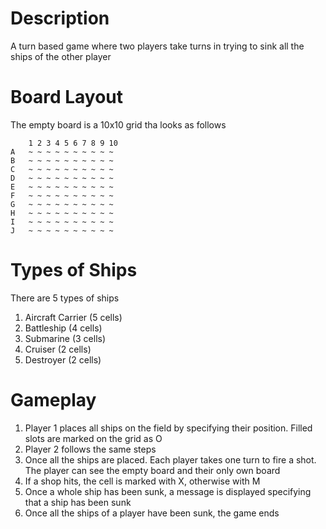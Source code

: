 # Description
A turn based game where two players take turns in trying to sink all the ships of the other player

# Board Layout
The empty board is a 10x10 grid tha looks as follows
```
    1 2 3 4 5 6 7 8 9 10
A   ~ ~ ~ ~ ~ ~ ~ ~ ~ ~ 
B   ~ ~ ~ ~ ~ ~ ~ ~ ~ ~
C   ~ ~ ~ ~ ~ ~ ~ ~ ~ ~
D   ~ ~ ~ ~ ~ ~ ~ ~ ~ ~
E   ~ ~ ~ ~ ~ ~ ~ ~ ~ ~
F   ~ ~ ~ ~ ~ ~ ~ ~ ~ ~
G   ~ ~ ~ ~ ~ ~ ~ ~ ~ ~
H   ~ ~ ~ ~ ~ ~ ~ ~ ~ ~
I   ~ ~ ~ ~ ~ ~ ~ ~ ~ ~
J   ~ ~ ~ ~ ~ ~ ~ ~ ~ ~
```

# Types of Ships
There are 5 types of ships
1. Aircraft Carrier (5 cells)
2. Battleship (4 cells)
3. Submarine (3 cells)
4. Cruiser (2 cells)
5. Destroyer (2 cells)

# Gameplay
1. Player 1 places all ships on the field by specifying their position. Filled slots are marked on the grid as O
2. Player 2 follows the same steps
3. Once all the ships are placed. Each player takes one turn to fire a shot. The player can see the empty board and their only own board
4. If a shop hits, the cell is marked with X, otherwise with M
5. Once a whole ship has been sunk, a message is displayed specifying that a ship has been sunk
6. Once all the ships of a player have been sunk, the game ends


